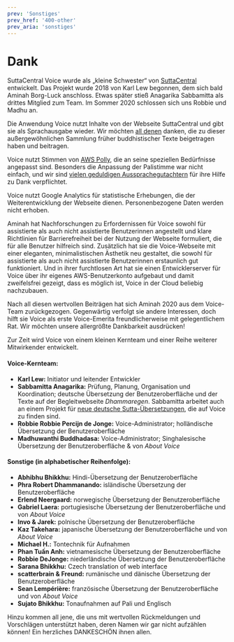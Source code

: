 ```yaml
---
prev: 'Sonstiges'
prev_href: '400-other'
prev_aria: 'sonstiges'
---
```

# Dank
SuttaCentral Voice wurde als „kleine Schwester“ von <a href="https://suttacentral.net" target="_blank">SuttaCentral</a> entwickelt. Das Projekt wurde 2018 von Karl Lew begonnen, dem sich bald Aminah Borg-Luck anschloss. Etwas später stieß Anagarika Sabbamitta als drittes Mitglied zum Team. Im Sommer 2020 schlossen sich uns Robbie und Madhu an.

Die Anwendung Voice nutzt Inhalte von der Webseite SuttaCentral und gibt sie als Sprachausgabe wieder. Wir möchten [all denen](dhammaregen/de/301-wurdigung-sc) danken, die zu dieser außergewöhnlichen Sammlung früher buddhistischer Texte beigetragen haben und beitragen.

Voice nutzt Stimmen von <a href="https://aws.amazon.com/de/polly/?nc2=type_a" target="_blank">AWS Polly</a>, die an seine speziellen Bedürfnisse angepasst sind. Besonders die Anpassung der Palistimme war nicht einfach, und wir sind <a href="https://discourse.suttacentral.net/t/sc-voice-raveena-meets-slow-amy/10410" target="_blank">vielen geduldigen Aussprachegutachtern</a> für ihre Hilfe zu Dank verpflichtet.

Voice nutzt Google Analytics für statistische Erhebungen, die der Weiterentwicklung der Webseite dienen. Personenbezogene Daten werden nicht erhoben.

Aminah hat Nachforschungen zu Erfordernissen für Voice sowohl für assistierte als auch nicht assistierte Benutzerinnen angestellt und klare Richtlinien für Barrierefreiheit bei der Nutzung der Webseite formuliert, die für alle Benutzer hilfreich sind. Zusätzlich hat sie die Voice-Webseite mit einer eleganten, minimalistischen Ästhetik neu gestaltet, die sowohl für assistierte als auch nicht assistierte Benutzerinnen erstaunlich gut funktioniert. Und in ihrer furchtlosen Art hat sie einen Entwicklerserver für Voice über ihr eigenes AWS-Benutzerkonto aufgebaut und damit zweifelsfrei gezeigt, dass es möglich ist, Voice in der Cloud beliebig nachzubauen.

Nach all diesen wertvollen Beiträgen hat sich Aminah 2020 aus dem Voice-Team zurückgezogen. Gegenwärtig verfolgt sie andere Interessen, doch hilft sie Voice als erste Voice-Emerita freundlicherweise mit gelegentlichem Rat. Wir möchten unsere allergrößte Dankbarkeit ausdrücken!

Zur Zeit wird Voice von einem kleinen Kernteam und einer Reihe weiterer Mitwirkender entwickelt.
#### Voice-Kernteam:
- **Karl Lew:** Initiator und leitender Entwickler
- **Sabbamitta Anagarika:** Prüfung, Planung, Organisation und Koordination; deutsche Übersetzung der Benutzeroberfläche und der Texte auf der Begleitwebseite *Dhammaregen*. Sabbamitta arbeitet auch an einem Projekt für <a href="/dhammaregen/de/500-intro-de">neue deutsche Sutta-Übersetzungen</a>, die auf Voice zu finden sind.
- **Robbie Robbie Percijn de Jonge:** Voice-Administrator; holländische Übersetzung der Benutzeroberfläche
- **Madhuwanthi Buddhadasa:** Voice-Administrator; Singhalesische Übersetzung der Benutzeroberfläche & von *About Voice*

#### Sonstige (in alphabetischer Reihenfolge):
- **Abhibhu Bhikkhu:** Hindi-Übersetzung der Benutzeroberfläche
- **Phra Robert Dhammanando:** isländische Übersetzung der Benutzeroberfläche
- **Erlend Neergaard:** norwegische Übersetzung der Benutzeroberfläche
- **Gabriel Laera:** portugiesische Übersetzung der Benutzeroberfläche und von *About Voice*
- **Invo & Jarek:** polnische Übersetzung der Benutzeroberfläche
- **Kaz Takehara:** japanische Übersetzung der Benutzeroberfläche und von *About Voice*
- **Michael H.:** Tontechnik für Aufnahmen
- **Phan Tuấn Anh:** vietnamesische Übersetzung der Benutzeroberfläche
- **Robbie DeJonge:** niederländische Übersetzung der Benutzeroberfläche
- **Sarana Bhikkhu:** Czech translation of web interface
- **scatterbrain & Freund:** rumänische und dänische Übersetzung der Benutzeroberfläche
- **Sean Lempérière:** französische Übersetzung der Benutzeroberfläche und von *About Voice*
- **Sujato Bhikkhu:** Tonaufnahmen auf Pali und Englisch

Hinzu kommen all jene, die uns mit wertvollen Rückmeldungen und Vorschlägen unterstützt haben, deren Namen wir gar nicht aufzählen können! Ein herzliches DANKESCHÖN ihnen allen.
